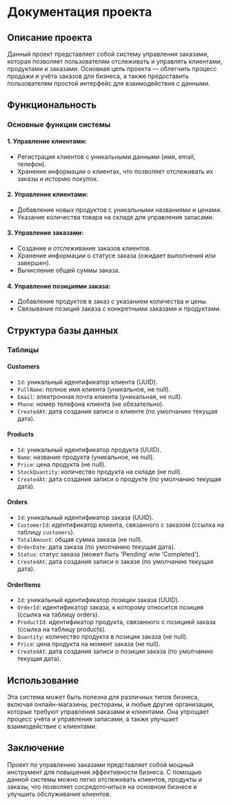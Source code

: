 # Документация проекта

## Описание проекта

 Данный проект представляет собой систему управления заказами, которая позволяет пользователям отслеживать и управлять клиентами, продуктами и заказами. Основная цель проекта — облегчить процесс продажи и учёта заказов для бизнеса, а также предоставить пользователям простой интерфейс для взаимодействия с данными.

## Функциональность

### Основные функции системы

#### 1. Управление клиентами:
- Регистрация клиентов с уникальными данными (имя, email, телефон).
- Хранение информации о клиентах, что позволяет отслеживать их заказы и историю покупок.

#### 2. Управление клиентами:
- Добавление новых продуктов с уникальными названиями и ценами.
- Указание количества товара на складе для управления запасами.

#### 3. Управление заказами:
- Создание и отслеживание заказов клиентов.
- Хранение информации о статусе заказа (ожидает выполнения или завершен).
- Вычисление общей суммы заказа.

#### 4. Управление позициями заказа:
- Добавление продуктов в заказ с указанием количества и цены.
- Связывание позиций заказа с конкретными заказами и продуктами.


## Структура базы данных 

### Таблицы

#### Customers
- `Id`: уникальный идентификатор клиента (UUID).
- `FullName`: полное имя клиента (уникальное, не null).
- `Email`: электронная почта клиента (уникальная, не null).
- `Phone`: номер телефона клиента (не обязательно).
- `CreatedAt`: дата создания записи о клиенте (по умолчанию текущая дата).


 #### Products
 - `Id`: уникальный идентификатор продукта (UUID).
 - `Name`: название продукта (уникальное, не null).
 - `Price`: цена продукта (не null).
 - `StockQuantity`: количество продукта на складе (не null).
 - `CreatedAt`: дата создания записи о продукте (по умолчанию текущая дата).


 #### Orders
 - `Id`: уникальный идентификатор заказа (UUID).
 - `CustomerId`: идентификатор клиента, связанного с заказом (ссылка на таблицу `customers`).
 - `TotalAmount`: общая сумма заказа (не null).
 - `OrderDate`: дата заказа (по умолчанию текущая дата).
 - `Status`: статус заказа (может быть 'Pending' или 'Completed').
 - `CreatedAt`: дата создания записи о заказе (по умолчанию текущая дата).


 #### OrderItems
 - `Id`: уникальный идентификатор позиции заказа (UUID).
 - `OrderId`: идентификатор заказа, к которому относится позиция (ссылка на таблицу orders).
 - `ProductId`: идентификатор продукта, связанного с позицией заказа (ссылка на таблицу products).
 - `Quantity`: количество продукта в позиции заказа (не null).
 - `Price`: цена продукта на момент заказа (не null).
 - `CreatedAt`: дата создания записи о позиции заказа (по умолчанию текущая дата).


 ## Использование
 Эта система может быть полезна для различных типов бизнеса, включая онлайн-магазины, рестораны, и любые другие организации, которые требуют управления заказами и клиентами. Она упрощает процесс учёта и управления запасами, а также улучшает взаимодействие с клиентами.


 ## Заключение
 Проект по управлению заказами представляет собой мощный инструмент для повышения эффективности бизнеса. С помощью данной системы можно легко отслеживать клиентов, продукты и заказы, что позволяет сосредоточиться на основном бизнесе и улучшить обслуживание клиентов.